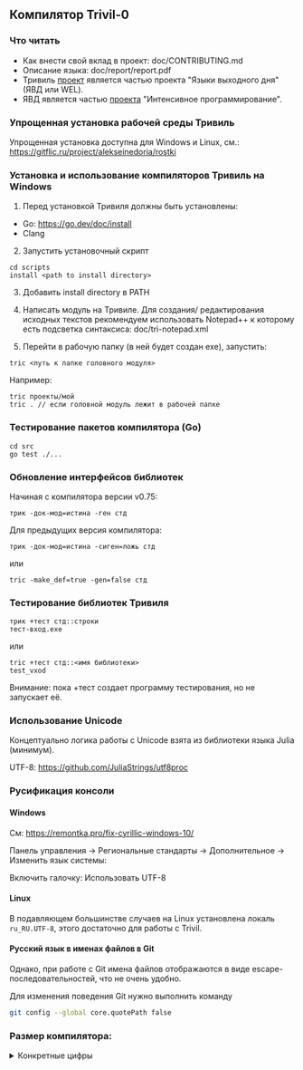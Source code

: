 ## Компилятор Trivil-0

### Что читать

* Как внести свой вклад в проект: doc/CONTRIBUTING.md
* Описание языка: doc/report/report.pdf
* Тривиль [проект](http://алексейнедоря.рф/?p=419) является частью проекта "Языки выходного дня" (ЯВД или WEL).
* ЯВД является частью [проекта](http://digital-economy.ru/stati/интенсивное-программирование) "Интенсивное программирование".

### Упрощенная установка рабочей среды Тривиль

Упрощенная установка доступна для Windows и Linux, см.: https://gitflic.ru/project/alekseinedoria/rostki

### Установка и использование компиляторов Тривиль на Windows

1) Перед установкой Тривиля должны быть установлены:
* Go: https://go.dev/doc/install
* Clang

2) Запустить установочный скрипт

```
cd scripts
install <path to install directory>
```
3) Добавить install directory в PATH

4) Написать модуль на Тривиле. Для создания/ редактирования исходных текстов рекомендуем использовать Notepad++ к которому есть подсветка синтаксиса: doc/tri-notepad.xml

5) Перейти в рабочую папку (в ней будет создан exe), запустить:

```
tric <путь к папке головного модуля>
```
Например:
```
tric проекты/мой 
tric . // если головной модуль лежит в рабочей папке
```

### Тестирование пакетов компилятора (Go)

```
cd src
go test ./...
```

### Обновление интерфейсов библиотек

Начиная с компилятора версии v0.75:
```
трик -док-мод=истина -ген стд
```
Для предыдущих версия компилятора:
```
трик -док-мод=истина -сиген=ложь стд
```
или
```
tric -make_def=true -gen=false стд
```

### Тестирование библиотек Тривиля

```
трик +тест стд::строки
тест-вход.exe
```
или
```
tric +тест стд::<имя библиотеки> 
test_vxod
```
Внимание: пока +тест создает программу тестирования, но не запускает её.

### Использование Unicode
Концептуально логика работы с Unicode взята из библиотеки языка Julia (минимум).

UTF-8: https://github.com/JuliaStrings/utf8proc

### Русификация консоли

#### Windows

См: https://remontka.pro/fix-cyrillic-windows-10/

Панель управления -> Региональные стандарты -> Дополнительное -> Изменить язык системы:

Включить галочку: Использовать UTF-8

#### Linux

В подавляющем большинстве случаев на Linux установлена локаль `ru_RU.UTF-8`, этого достаточно для работы
с Trivil.

#### Русский язык в именах файлов в Git

Однако, при работе с Git имена файлов отображаются в виде escape-последовательностей, что не очень удобно.

Для изменения поведения Git нужно выполнить команду

```bash
git config --global core.quotePath false
```

### Размер компилятора:
<details>
<summary>Конкретные цифры</summary>
Строчек кода на Go:

* 2022.12.16   3135 in 31 files
* 2022.12.22   4450 in 37 files
* 2022.12.31   5611 in 41 files
* 2023.01.08   6583 in 44 files, runtime:   509 lines (C)
* 2023.01.13   7199 in 45 files, runtime:   568 lines (C)
* 2023.01.22   8061 in 50 files, runtime:   685 lines (C)
* 2023.02.03   9001 in 51 files, runtime:   767 lines (C)
* 2023.03.11   9417 in 54 files, runtime:   852 lines (C)
* 2023.04.08   9836 in 54 files, runtime:   930 lines (C), libraries:   5,   561 lines (Тривиль)
* 2023.05.14 10369 in 56 files, runtime: 1312 lines (C), libraries: 10, 1230 lines (Тривиль), трик 987 lines (Тривиль)
* 2023.06.04 11,128 in 57 files, runtime: 1530 lines (C), libraries: 10, 1818 lines (Тривиль), трик 4,352 lines (Тривиль)
* 2023.06.25 11,172 in 57 files, runtime: 1776 lines (C), libraries: 11, 2321 lines (Тривиль), трик 10,455 lines (Тривиль)

#### Как посчитать в Windows (PowerShell)

```
#Count lines in Powershell:
(dir -Include *.go -Recurse | select-string "$").Count
#Count files:
(dir -Include *.go -Recurse ).Count
```

#### Как посчитать на Linux

```
cd src
find . -name '*.go' | xargs wc -l
find . -name '*.go' | wc -l

cd ../runtime
find . -name '*.?' | xarg wc -l
find . -name '*.go' | wc -l
```
</details>
